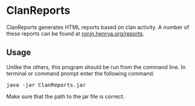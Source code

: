 # ClanReports

ClanReports generates HTML reports based on clan activity. A number of these reports can be found at [ronin.henrya.org/reports](http://ronin.henrya.org/reports).

## Usage

Unlike the others, this program should be run from the command line. In terminal or command prompt enter the following command.
<pre>java -jar ClanReports.jar</pre>

Make sure that the path to the jar file is correct.
